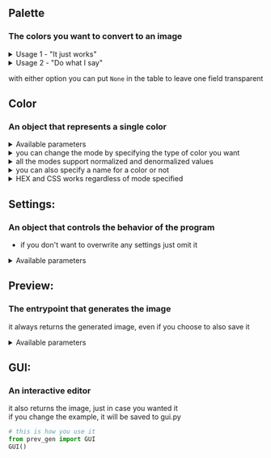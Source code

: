 ## Palette
### The colors you want to convert to an image
<details><summary>Usage 1 - "It just works"</summary>

(1d list) place colors in the order you want them to appear in the generated image  
the program will make a rectangle big enough to fit them all  
</details>
<details><summary>Usage 2 - "Do what I say"</summary>

(2d list) each inner list will be treated as a single row of colors, left-to-right  
use this for full control over the placement of colors in the final image  
- you can even leave entire rows transparent if you pass an empty list  
</details>

with either option you can put `None` in the table to leave one field transparent  

## Color
### An object that represents a single color  
<details><summary>Available parameters</summary>

```python
color: str | tuple[float, float, float] | tuple[int, int, int]
# The color value to assign, you need to include this value
name: str | None = None
# The name to display
desc_left: str | None = None
# Left corner description
desc_right: str | None = None
# Right corner description
mode: Literal['rgb', 'hsv', 'hls', 'yiq'] = 'rgb'
# Specifies type of color to convert from
```
</details>
<details><summary>you can change the mode by specifying the type of color you want</summary>

```python
Color((0.2, 0.4, 0.7))              # RGB is the default
Color((0.2, 0.4, 0.7), mode='hsv')  # other supported modes are HSV, HLS and YIQ
Color((0.2, 0.4, 0.7), mode='hls')
Color((0.2, 0.4, 0.7), mode='yiq')
```
</details>
<details><summary>all the modes support normalized and denormalized values</summary>

but make sure to look at the ranges of values if you want to use denormalized ones  
```python
(R: 0-255,  G: 0-255,  B: 0-255)
(H: 0-179,  S: 0-255,  V: 0-255)
(H: 0-360,  S: 0-100,  L: 0-100)
(Y: 0-255,  I: 0-255,  Q: 0-255)
```
</details>
<details><summary>you can also specify a name for a color or not</summary>

```python
Color((200, 100, 235), 'purple')    # RGB with name
Color((0.2, 0.4, 0.7), mode='hsv')  # HSV without name
```
</details>
<details><summary>HEX and CSS works regardless of mode specified</summary>
    
```python
Color('#52c7a7', 'mint', mode='hls') # HEX with name (mode ignored)
Color('darkred', mode='hls')         # CSS with no name (mode ignored)
# name not added by to CSS by default to allow for palettes without any names
```
</details>

## Settings:
### An object that controls the behavior of the program  
- if you don't want to overwrite any settings just omit it  

<details><summary>Available parameters</summary>

```python
file_name: str = 'result'
# File name to save into (no extension - png)
font: str | None = None
# Font used (no extension - true type) - if none, will use bundled
grid_height: int = 168
# Height of each individual color tile
grid_width: int = 224
# Width of each individual color tile
bar_height: int = 10
# Height of the darkened bar at the bottom of each tile
name_offset: int = -10
# Vertical offset of the color name printed within the tile
hex_offset: int = 35
# Vertical offset of the hex value printed below color name
hex_offset_noname: int = 0
# Vertical offset of the hex value printed if no name given
desc_offset_x: int = 15
# Horizontal offset of the corner descriptions
desc_offset_y: int = 20
# Vertical offset of the corner descriptions
name_size: int = 40
# Text size of the color name
hex_size: int = 26
# Text size of the hex value printed under the color name
hex_size_noname: int = 34
# Text size of the hex value printed if no name given
desc_size: int = 26
# Text size of the corner descriptions
bar_col_fn: Callable[[Color], Color] = (default omitted)
# Function to determine bar color from background color
# You probably shouldn't touch this
text_col_fn: Callable[[Color], Color] = (default omitted)
# Function to determine text color from background color
# You probably shouldn't touch this
```
</details>

## Preview:
### The entrypoint that generates the image
it always returns the generated image, even if you choose to also save it  
  
<details><summary>Available parameters</summary>

```python
palette: list[None | Settings | Color] | list[None | Settings | list[None | Color]]
# The palette of colors to generate an image for, you need to include this value
# The stupid type hint is because of the two Usage modes
save: bool = False
# Whether to save the image to disk
show: bool = False
# Whether to display the generated image to the user
```
</details>

## GUI:
### An interactive editor
it also returns the image, just in case you wanted it  
if you change the example, it will be saved to gui.py

```python
# this is how you use it
from prev_gen import GUI
GUI()
```
